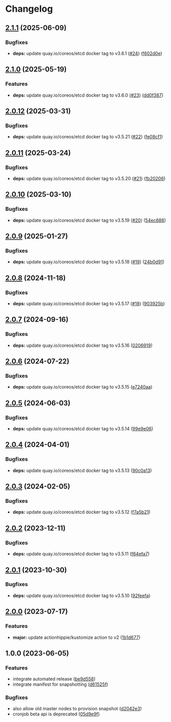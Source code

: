 # Changelog

## [2.1.1](https://github.com/kustomhippie/etcd/compare/v2.1.0...v2.1.1) (2025-06-09)


### Bugfixes

* **deps:** update quay.io/coreos/etcd docker tag to v3.6.1 ([#24](https://github.com/kustomhippie/etcd/issues/24)) ([f602d0e](https://github.com/kustomhippie/etcd/commit/f602d0e4c1e9fbcb41d9d0b820001b0b0b5862ac))

## [2.1.0](https://github.com/kustomhippie/etcd/compare/v2.0.12...v2.1.0) (2025-05-19)


### Features

* **deps:** update quay.io/coreos/etcd docker tag to v3.6.0 ([#23](https://github.com/kustomhippie/etcd/issues/23)) ([dd0f387](https://github.com/kustomhippie/etcd/commit/dd0f387109d94b4041cf084f9369ae2b999c46ef))

## [2.0.12](https://github.com/kustomhippie/etcd/compare/v2.0.11...v2.0.12) (2025-03-31)


### Bugfixes

* **deps:** update quay.io/coreos/etcd docker tag to v3.5.21 ([#22](https://github.com/kustomhippie/etcd/issues/22)) ([fe08cf1](https://github.com/kustomhippie/etcd/commit/fe08cf184650a51f079c9efa3700a074163e8778))

## [2.0.11](https://github.com/kustomhippie/etcd/compare/v2.0.10...v2.0.11) (2025-03-24)


### Bugfixes

* **deps:** update quay.io/coreos/etcd docker tag to v3.5.20 ([#21](https://github.com/kustomhippie/etcd/issues/21)) ([fb20206](https://github.com/kustomhippie/etcd/commit/fb202067dbd0310310fbc749e69cfdaba976d7bb))

## [2.0.10](https://github.com/kustomhippie/etcd/compare/v2.0.9...v2.0.10) (2025-03-10)


### Bugfixes

* **deps:** update quay.io/coreos/etcd docker tag to v3.5.19 ([#20](https://github.com/kustomhippie/etcd/issues/20)) ([54ec688](https://github.com/kustomhippie/etcd/commit/54ec6886a24da4a584b465b63ee191b65e2f850c))

## [2.0.9](https://github.com/kustomhippie/etcd/compare/v2.0.8...v2.0.9) (2025-01-27)


### Bugfixes

* **deps:** update quay.io/coreos/etcd docker tag to v3.5.18 ([#19](https://github.com/kustomhippie/etcd/issues/19)) ([24b0d91](https://github.com/kustomhippie/etcd/commit/24b0d91bc997d2d6b38db4deb9ed2368c386fcb5))

## [2.0.8](https://github.com/kustomhippie/etcd/compare/v2.0.7...v2.0.8) (2024-11-18)


### Bugfixes

* **deps:** update quay.io/coreos/etcd docker tag to v3.5.17 ([#18](https://github.com/kustomhippie/etcd/issues/18)) ([903925b](https://github.com/kustomhippie/etcd/commit/903925b15a6a85152807729e3cc601e1d8984b02))

## [2.0.7](https://github.com/kustomhippie/etcd/compare/v2.0.6...v2.0.7) (2024-09-16)


### Bugfixes

* **deps:** update quay.io/coreos/etcd docker tag to v3.5.16 ([0206919](https://github.com/kustomhippie/etcd/commit/020691905146f1f34314f7a51e32a52234d6d9b6))

## [2.0.6](https://github.com/kustomhippie/etcd/compare/v2.0.5...v2.0.6) (2024-07-22)


### Bugfixes

* **deps:** update quay.io/coreos/etcd docker tag to v3.5.15 ([e7240aa](https://github.com/kustomhippie/etcd/commit/e7240aacff960682cd31066e1f398450648f392c))

## [2.0.5](https://github.com/kustomhippie/etcd/compare/v2.0.4...v2.0.5) (2024-06-03)


### Bugfixes

* **deps:** update quay.io/coreos/etcd docker tag to v3.5.14 ([99e9e06](https://github.com/kustomhippie/etcd/commit/99e9e06faec23a8d7d99e28c7ea86e6f65827852))

## [2.0.4](https://github.com/kustomhippie/etcd/compare/v2.0.3...v2.0.4) (2024-04-01)


### Bugfixes

* **deps:** update quay.io/coreos/etcd docker tag to v3.5.13 ([90c0a13](https://github.com/kustomhippie/etcd/commit/90c0a13fccb0069532e408b39453fc29b8005f46))

## [2.0.3](https://github.com/kustomhippie/etcd/compare/v2.0.2...v2.0.3) (2024-02-05)


### Bugfixes

* **deps:** update quay.io/coreos/etcd docker tag to v3.5.12 ([f7a5b21](https://github.com/kustomhippie/etcd/commit/f7a5b21afd00b64e77bc3d018a3ad588dcbb88f1))

## [2.0.2](https://github.com/kustomhippie/etcd/compare/v2.0.1...v2.0.2) (2023-12-11)


### Bugfixes

* **deps:** update quay.io/coreos/etcd docker tag to v3.5.11 ([f64efa7](https://github.com/kustomhippie/etcd/commit/f64efa7347f908f96d7859d34d663bc24c1d4f71))

## [2.0.1](https://github.com/kustomhippie/etcd/compare/v2.0.0...v2.0.1) (2023-10-30)


### Bugfixes

* **deps:** update quay.io/coreos/etcd docker tag to v3.5.10 ([92feefa](https://github.com/kustomhippie/etcd/commit/92feefaf13596caa3f42fefca73797f6892c182e))

## [2.0.0](https://github.com/kustomhippie/etcd/compare/v1.0.0...v2.0.0) (2023-07-17)


### Features

* **major:** update actionhippie/kustomize action to v2 ([1b1d677](https://github.com/kustomhippie/etcd/commit/1b1d6772bbed2fe8486b80ee4fa11c7d1100c9ed))

## 1.0.0 (2023-06-05)


### Features

* integrate automated release ([be9d558](https://github.com/kustomhippie/etcd/commit/be9d558663a97b7aece147c6793ce0f266913752))
* integrate manifest for snapshotting ([d61525f](https://github.com/kustomhippie/etcd/commit/d61525f191a45ce68f71f565017dbb7c13300186))


### Bugfixes

* also allow old master nodes to provision snapshot ([d2042e3](https://github.com/kustomhippie/etcd/commit/d2042e3d7dc844be24f0d5534853a253f1693c2a))
* cronjob beta api is deprecated ([05d9e9f](https://github.com/kustomhippie/etcd/commit/05d9e9fe7fd93112bec4b7c1f1122af883880eb6))
